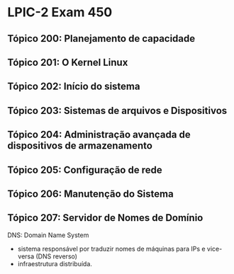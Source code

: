 # LPIC-2 Exam 450

## Tópico 200: Planejamento de capacidade
## Tópico 201: O Kernel Linux
## Tópico 202: Início do sistema
## Tópico 203: Sistemas de arquivos e Dispositivos
## Tópico 204: Administração avançada de dispositivos de armazenamento
## Tópico 205: Configuração de rede
## Tópico 206: Manutenção do Sistema
## Tópico 207: Servidor de Nomes de Domínio

DNS: Domain Name System
- sistema responsável por traduzir nomes de máquinas para IPs e vice-versa (DNS reverso)
- infraestrutura distribuída.
<!--stackedit_data:
eyJoaXN0b3J5IjpbLTk2Mzg3MDQ1MCwtODIxODI0NjIyLDY0NT
U4NTU1OCwxNTYxMDMyNDAyXX0=
-->